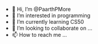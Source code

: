 - 👋 Hi, I’m @PaarthPMore
- 👀 I’m interested in programming 
- 🌱 I’m currently learning CS50
- 💞️ I’m looking to collaborate on ...
- 📫 How to reach me ...

<!---
PaarthPMore/PaarthPMore is a ✨ special ✨ repository because its `README.md` (this file) appears on your GitHub profile.
You can click the Preview link to take a look at your changes.
--->
